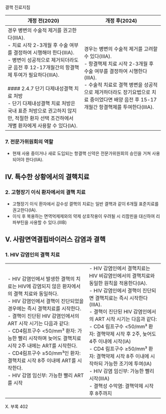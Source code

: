 결핵 진료지침

| 개정 전(2020) | 개정 후(2024) |
|---|---|
| 경우 병변의 수술적 제거를 권고한다(IIIA).<br/>- 치료 시작 2-3개월 후 수술 여부를 결정하여 시행해야 한다(IIIA).<br/>- 병변이 성공적으로 제거되더라도 균 음전 후 12-17개월간의 항결핵제 투여가 필요하다(IIIA).<br/><br/>#### 2.4.7 단기 다제내성결핵 치료 처방<br/>- 단기 다제내성결핵 치료 처방은 국내 표준 처방으로 권고하지 않지만, 적절한 환자 선택 조건하에서 개별 환자에게 사용할 수 있다(IA). | 경우는 병변의 수술적 제거를 고려할 수 있다(IIIA).<br/>- 항결핵제 치료 시작 2-3개월 후 수술 여부를 결정하여 시행한다(IIIA).<br/>- 수술적 치료로 결핵 병변을 성공적으로 제거하더라도 장기요법으로 치료 중이었다면 배양 음전 후 15-17개월간 항결핵제를 투여한다(IIIA). |

### 7. 전문가위원회의 역할
- 현재 사용 중이거나 새로 도입되는 항결핵 신약은 전문가위원회의 승인을 거쳐 사용되어야 한다(IIA).

## IV. 특수한 상황에서의 결핵치료
### 2. 고형장기 이식 환자에서의 결핵 치료
- 고형장기 이식 환자에서 감수성 결핵의 치료는 일반 결핵과 같이 6개월 표준치료를 권고한다(IA).
- 이식 후 복용하는 면역억제제와의 약제 상호작용이 우려될 시 리팜핀을 대신하여 리파부틴을 사용할 수 있다.(IIIB)

## V. 사람면역결핍바이러스 감염과 결핵
### 1. HIV 감염인의 결핵 치료

| | |
|---|---|
| - HIV 감염인에서 발생한 결핵의 치료는 HIV에 감염되지 않은 환자에서의 결핵 치료와 동일하다.<br/>- HIV 감염인에서 결핵이 진단되었을 경우에는 즉시 결핵치료를 시작한다.<br/>- 결핵이 진단된 HIV 감염인에서의 ART 시작 시기는 다음과 같다:<br/>    - CD4림프구수 <50/mm³ 환자: 가능한 빨리 시작하며 늦어도 결핵치료 시작 2주 내에는 ART를 시작한다.<br/>    - CD4림프구수 ≥50/mm³인 환자: 결핵치료 시작 8주 이내에 ART를 시작한다.<br/>    - HIV 감염 임신부: 가능한 빨리 ART를 시작 | - HIV 감염인에서 결핵치료는 HIV 비감염인에서의 결핵치료와 동일한 원칙을 적용한다(IA).<br/>- HIV 감염인에서 결핵이 진단되면 결핵치료는 즉시 시작한다(IIIA).<br/>- 결핵이 진단된 HIV 감염인에서의 ART 시작 시기는 다음과 같다:<br/>    - CD4 림프구수 <50/mm³ 환자: 결핵약제 시작 후 2주, 늦어도 4주 이내에 시작(IA)<br/>    - CD4 림프구수 ≥50/mm³ 환자: 결핵약제 시작 8주 이내에 시작하되 가능한 조기에 투여(IA)<br/>    - HIV 감염 임신부: 가능한 빨리 시작(IIIA)<br/>    - 결핵성 수막염: 결핵약제 시작 후 8주까지 |

X. 부록 <PAGE>402